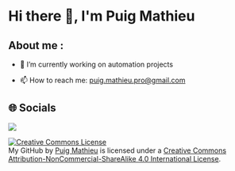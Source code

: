 # Hi there 👋, I'm Puig Mathieu

## About me : 

- 🔭 I’m currently working on automation projects

- 📫 How to reach me: puig.mathieu.pro@gmail.com

## 🌐 Socials

<a href="https://www.linkedin.com/in/puig-mathieu/">
    <img src="https://img.shields.io/badge/LinkedIn-0077B5?style=for-the-badge&logo=linkedin&logoColor=white">
</a>

<a rel="license" href="http://creativecommons.org/licenses/by-nc-sa/4.0/"><img alt="Creative Commons License" style="border-width:0" src="https://i.creativecommons.org/l/by-nc-sa/4.0/88x31.png" /></a><br /><span xmlns:dct="http://purl.org/dc/terms/" property="dct:title">My GitHub</span> by <a xmlns:cc="http://creativecommons.org/ns#" href="https://github.com/mathieu-iut-beziers" property="cc:attributionName" rel="cc:attributionURL">Puig Mathieu</a> is licensed under a <a rel="license" href="http://creativecommons.org/licenses/by-nc-sa/4.0/">Creative Commons Attribution-NonCommercial-ShareAlike 4.0 International License</a>.
